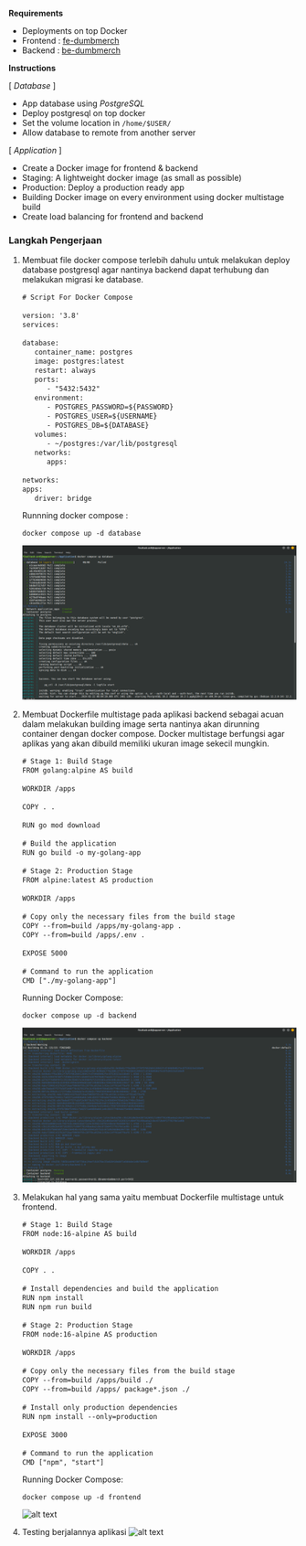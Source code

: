 **Requirements**
- Deployments on top Docker
- Frontend : [fe-dumbmerch](https://github.com/demo-dumbways/fe-dumbmerch)
- Backend : [be-dumbmerch](https://github.com/demo-dumbways/be-dumbmerch)

**Instructions**

[ *Database* ]
- App database using *PostgreSQL*
- Deploy postgresql on top docker
- Set the volume location in `/home/$USER/`
- Allow database to remote from another server

[ *Application* ]

- Create a Docker image for frontend & backend
- Staging: A lightweight docker image (as small as possible)
- Production: Deploy a production ready app
- Building Docker image on every environment using docker multistage build
- Create load balancing for frontend and backend


### Langkah Pengerjaan

1. Membuat file docker compose terlebih dahulu untuk melakukan deploy database postgresql agar nantinya backend dapat terhubung dan melakukan migrasi ke database.
   ```
   # Script For Docker Compose 
   
   version: '3.8'
   services:

   database:
      container_name: postgres
      image: postgres:latest
      restart: always
      ports:
         - "5432:5432"
      environment:
         - POSTGRES_PASSWORD=${PASSWORD}
         - POSTGRES_USER=${USERNAME}
         - POSTGRES_DB=${DATABASE}
      volumes:
         - ~/postgres:/var/lib/postgresql
      networks:
         apps:

   networks:
   apps:
      driver: bridge
   ``` 
   Runnning docker compose :
   ```
   docker compose up -d database
   ```
   ![alt text](images/running-db.png)

2. Membuat Dockerfile multistage pada aplikasi backend sebagai acuan dalam melakukan building image serta nantinya akan dirunning container dengan docker compose. Docker multistage berfungsi agar aplikas yang akan dibuild memiliki ukuran image sekecil mungkin.
   ```
   # Stage 1: Build Stage
   FROM golang:alpine AS build

   WORKDIR /apps

   COPY . .

   RUN go mod download

   # Build the application
   RUN go build -o my-golang-app

   # Stage 2: Production Stage
   FROM alpine:latest AS production

   WORKDIR /apps

   # Copy only the necessary files from the build stage
   COPY --from=build /apps/my-golang-app .
   COPY --from=build /apps/.env .

   EXPOSE 5000

   # Command to run the application
   CMD ["./my-golang-app"]
   ```
   Running Docker Compose:
   ```
   docker compose up -d backend
   ```
   ![alt text](images/running-be.png)
3. Melakukan hal yang sama yaitu membuat Dockerfile multistage untuk frontend.
   ```
   # Stage 1: Build Stage
   FROM node:16-alpine AS build

   WORKDIR /apps

   COPY . .

   # Install dependencies and build the application
   RUN npm install
   RUN npm run build

   # Stage 2: Production Stage
   FROM node:16-alpine AS production

   WORKDIR /apps

   # Copy only the necessary files from the build stage
   COPY --from=build /apps/build ./
   COPY --from=build /apps/ package*.json ./

   # Install only production dependencies
   RUN npm install --only=production

   EXPOSE 3000

   # Command to run the application
   CMD ["npm", "start"]
      ```
   Running Docker Compose:
   ```
   docker compose up -d frontend
   ```
   ![alt text](images/running-fe.png)

4. Testing berjalannya aplikasi
   ![alt text](images/running-apps.png)